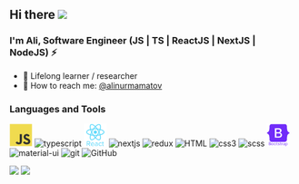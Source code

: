 ## Hi there <img src="https://media.giphy.com/media/hvRJCLFzcasrR4ia7z/giphy.gif" width="5%">
### I'm Ali, Software Engineer (JS | TS | ReactJS | NextJS | NodeJS) :zap:

* :dizzy: Lifelong learner / researcher
* :calling: How to reach me: [@alinurmamatov](https://www.linkedin.com/in/alisherjon-nurmamatov/)


### Languages and Tools
<p align="left">
     <img src="https://raw.githubusercontent.com/devicons/devicon/master/icons/javascript/javascript-original.svg" alt="javascript" width="40" height="40" /> 
    <img src="https://cdn.worldvectorlogo.com/logos/typescript.svg" alt="typescript" width="40" />
    <img src="https://raw.githubusercontent.com/devicons/devicon/master/icons/react/react-original-wordmark.svg" alt="react" width="40" />
     <img src="https://www.drupal.org/files/project-images/nextjs-icon-dark-background.png" alt="nextjs" width="40" />
     <img src="https://d33wubrfki0l68.cloudfront.net/0834d0215db51e91525a25acf97433051f280f2f/c30f5/img/redux.svg" alt="redux" width="40" />
    <img src="https://cdn.jsdelivr.net/gh/devicons/devicon/icons/html5/html5-original.svg" alt="HTML" width="40" />
    <img src="https://cdn.jsdelivr.net/gh/devicons/devicon/icons/css3/css3-original.svg" alt="css3" width="40" />
     <img src="https://sass-lang.com/assets/img/logos/logo.svg" alt="scss" width="40" />
    <img src="https://raw.githubusercontent.com/devicons/devicon/master/icons/bootstrap/bootstrap-plain-wordmark.svg" alt="bootstrap" width="40" /> 
    <img src="https://images.wondershare.com/mockitt/ui-design/material-ui-introduction.jpg" alt="material-ui" width="40" />
    <img src="https://www.vectorlogo.zone/logos/git-scm/git-scm-icon.svg" alt="git" width="40" /> 
    <img src="https://github.githubassets.com/images/modules/logos_page/GitHub-Mark.png" alt="GitHub" width="40" />
</p>


<img src="https://github-readme-stats.vercel.app/api?username=alinurmamatov&layout=compact&theme=ayu-mirage"/>


<img src="https://github-readme-streak-stats.herokuapp.com/?user=alinurmamatov"/>
